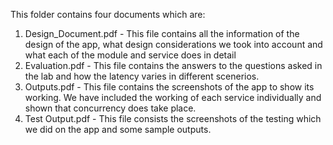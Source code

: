 This folder contains four documents which are:

1) Design_Document.pdf - This file contains all the information of the design of the app, what design considerations we took into account and what each of the module and service does in detail
2) Evaluation.pdf - This file contains the answers to the questions asked in the lab and how the latency varies in different scenerios.
3) Outputs.pdf - This file contains the screenshots of the app to show its working. We have included the working of each service individually and shown that concurrency does take place.
4) Test Output.pdf - This file consists the screenshots of the testing which we did on the app and some sample outputs.